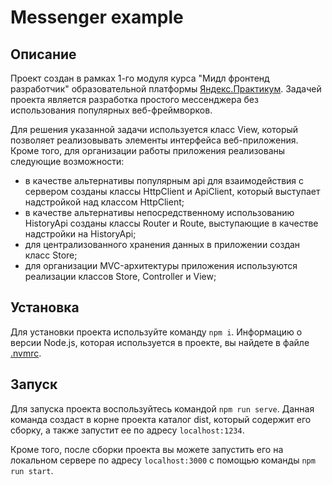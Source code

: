 # Messenger example

## Описание

Проект создан в рамках 1-го модуля курса "Мидл фронтенд разработчик" образовательной
платформы [Яндекс.Практикум](https://practicum.yandex.ru). Задачей проекта является разработка простого мессенджера без
использования популярных веб-фреймворков.

Для решения указанной задачи используется класс View, который позволяет реализовывать элементы
интерфейса веб-приложения. Кроме того, для организации работы приложения реализованы следующие возможности:

- в качестве альтернативы популярным api для взаимодействия с сервером созданы классы HttpClient и ApiClient, который
  выступает надстройкой над классом HttpClient;
- в качестве альтернативы непосредственному использованию HistoryApi созданы классы Router и Route, выступающие в
  качестве надстройки на HistoryApi;
- для централизованного хранения данных в приложении создан класс Store;
- для организации MVC-архитектуры приложения используются реализации классов Store, Controller и View;

## Установка

Для установки проекта используйте команду `npm i`. Информацию о версии Node.js, которая используется в проекте, вы
найдете в файле [.nvmrc](https://github.com/EranosyanEduard/middle.messenger.praktikum.yandex/blob/sprint_1/.nvmrc).

## Запуск

Для запуска проекта воспользуйтесь командой `npm run serve`. Данная команда создаст в корне проекта каталог dist,
который содержит его сборку, а также запустит ее по адресу `localhost:1234`.

Кроме того, после сборки проекта вы можете запустить его на локальном сервере по адресу `localhost:3000` с помощью
команды `npm run start`.

